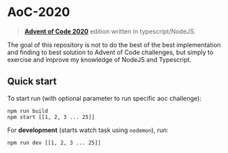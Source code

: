 # AoC-2020

> **[Advent of Code 2020](https://adventofcode.com/2020)** edition written in typescript/NodeJS.

The goal of this repository is not to do the best of the best implementation and finding to best solution to Advent of Code challenges, but simply to exercise and improve my knowledge of NodeJS and Typescript.

## Quick start

To start run (with optional parameter to run specific aoc challenge):
```
npm run build
npm start [[1, 2, 3 ... 25]]
```

For **development** (starts watch task using `nodemon`), run:
```
npm run dev [[1, 2, 3 ... 25]]
```
